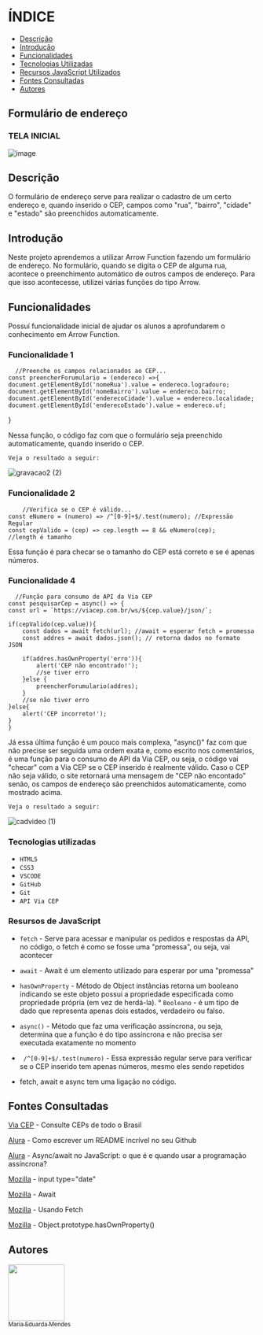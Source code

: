 # ÍNDICE
 
* [Descrição](#descri%C3%A7%C3%A3o)  
* [Introdução](#introdu%C3%A7%C3%A3o)  
* [Funcionalidades](#funcionalidades)  
* [Tecnologias Utilizadas](#tecnologias-utilizadas)  
* [Recursos JavaScript Utilizados](#resursos-de-javascript)
* [Fontes Consultadas](#fontes-consultadas)  
* [Autores](#autores)  


## Formulário de endereço

### TELA INICIAL

![image](https://github.com/imdoarda/cadastro/assets/127868962/2ecdf155-5cb0-4060-964c-5e5d5fc98ceb)



## Descrição

O formulário de endereço serve para realizar o cadastro de um certo endereço e, quando inserido o CEP, campos como "rua", "bairro", "cidade" e "estado" são preenchidos automaticamente.

    
## Introdução

 Neste projeto aprendemos a utilizar Arrow Function fazendo um formulário de endereço.  No formulário, quando se digita o CEP de alguma rua, acontece o preenchimento automático de outros campos de endereço. Para que isso acontecesse, utilizei várias funções do tipo Arrow.

## Funcionalidades

Possuí funcionalidade inicial de ajudar os alunos a aprofundarem o conhecimento em Arrow Function.


  
### Funcionalidade 1

      //Preenche os campos relacionados ao CEP...
    const preencherForumulario = (endereco) =>{
    document.getElementById('nomeRua').value = endereco.logradouro;
    document.getElementById('nomeBairro').value = endereco.bairro;
    document.getElementById('enderecoCidade').value = endereco.localidade;
    document.getElementById('enderecoEstado').value = endereco.uf;
}

      

   Nessa função, o código faz com que o formulário seja preenchido automaticamente, quando inserido o CEP.  

   ``Veja o resultado a seguir:``

   ![gravacao2 (2)](https://github.com/imdoarda/cadastro/assets/127868962/63cc1eb9-cfba-49e7-827d-c81b45a8551c)




 


   
### Funcionalidade 2


        //Verifica se o CEP é válido...
    const eNumero = (numero) => /^[0-9]+$/.test(numero); //Expressão Regular
    const cepValido = (cep) => cep.length == 8 && eNumero(cep);
    //length é tamanho


Essa função é para checar se o tamanho do CEP está correto e se é apenas números.

### Funcionalidade 4



      //Função para consumo de API da Via CEP
    const pesquisarCep = async() => {
    const url = `https://viacep.com.br/ws/${cep.value}/json/`;
    
    if(cepValido(cep.value)){
        const dados = await fetch(url); //await = esperar fetch = promessa
        const addres = await dados.json(); // retorna dados no formato JSON
        
        if(addres.hasOwnProperty('erro')){ 
            alert('CEP não encontrado!');
            //se tiver erro
        }else {
            preencherForumulario(addres);
        }
        //se não tiver erro
    }else{
        alert('CEP incorreto!');
    } 
    }

      
  Já essa última função é um pouco mais complexa, "async()" faz com que não precise ser seguida uma ordem exata e, como escrito nos comentários, é uma função para o consumo de API da Via CEP, ou seja, o código vai "checar" com a Via CEP se o CEP inserido é realmente válido. Caso o CEP não seja válido, o site retornará uma mensagem de "CEP não encontado" senão, os campos de endereço são preenchidos automaticamente, como mostrado acima.  

  ``Veja o resultado a seguir:``

 ![cadvideo (1)](https://github.com/imdoarda/cadastro/assets/127868962/d22ac9f0-efc1-427f-a6a4-ad98444406e8)

  


### Tecnologias utilizadas

* ``HTML5``  
* ``CSS3``
* ``VSCODE``
*  ``GitHub``
*  ``Git``
* ``API Via CEP``


### Resursos de JavaScript


* ``fetch`` - Serve para acessar e manipular os pedidos e respostas da API, no código, o fetch é como se fosse uma "promessa", ou seja, vai acontecer
* ``await`` - Await é um elemento utilizado para esperar por uma "promessa"
* ``hasOwnProperty`` - Método de Object instâncias retorna um booleano indicando se este objeto possui a propriedade especificada como propriedade própria (em vez de herdá-la).
° ``Booleano`` - é um tipo de dado que representa apenas dois estados, verdadeiro ou falso.
* ``async()`` - Método que faz uma verificação assíncrona, ou seja, determina que a função é do tipo assíncrona e não precisa ser executada exatamente no momento
* `` /^[0-9]+$/.test(numero)`` - Essa expressão regular serve para verificar se o CEP inserido tem apenas números, mesmo eles sendo repetidos

* fetch, await e async tem uma ligação no código.


## Fontes Consultadas

[Via CEP]( https://viacep.com.br/) - Consulte CEPs de todo o Brasil

[Alura](https://www.alura.com.br/artigos/escrever-bom-readme) - Como escrever um README incrível no seu Github

[Alura](https://www.alura.com.br/artigos/async-await-no-javascript-o-que-e-e-quando-usar) - Async/await no JavaScript: o que é e quando usar a programação assíncrona?

[Mozilla](https://developer.mozilla.org/pt-BR/docs/Web/HTML/Element/input/date) - input type="date"

[Mozilla](https://developer.mozilla.org/pt-BR/docs/Web/JavaScript/Reference/Operators/await) - Await

[Mozilla](https://developer.mozilla.org/pt-BR/docs/Web/API/Fetch_API/Using_Fetch) - Usando Fetch

[Mozilla](https://developer.mozilla.org/en-US/docs/Web/JavaScript/Reference/Global_Objects/Object/hasOwnProperty) - Object.prototype.hasOwnProperty()


## Autores

[<img loading="lazy" src="https://avatars.githubusercontent.com/u/127868962?v=4" width=115><br><sub>Maria Eduarda Mendes</sub>](https://github.com/imdoarda)


